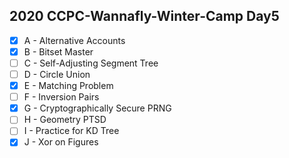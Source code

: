 ## 2020 CCPC-Wannafly-Winter-Camp Day5
- [X] A - Alternative Accounts
- [X] B - Bitset Master
- [ ] C - Self-Adjusting Segment Tree
- [ ] D - Circle Union
- [X] E - Matching Problem
- [ ] F - Inversion Pairs
- [X] G - Cryptographically Secure PRNG
- [ ] H - Geometry PTSD
- [ ] I - Practice for KD Tree
- [X] J - Xor on Figures
